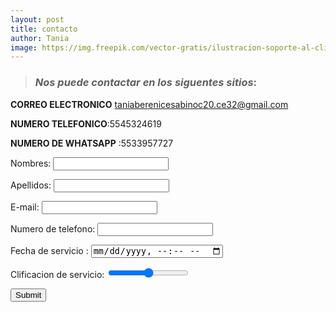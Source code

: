 ```yaml
--- 
layout: post
title: contacto
author: Tania
image: https://img.freepik.com/vector-gratis/ilustracion-soporte-al-cliente-plano-organico_23-2148899174.jpg?size=626&ext=jpg&ga=GA1.2.1306725374.1649290375
---
```


> ### _Nos puede contactar en los siguentes  sitios_:

**CORREO ELECTRONICO** taniaberenicesabinoc20.ce32@gmail.com

**NUMERO TELEFONICO**:5545324619

**NUMERO DE WHATSAPP** :5533957727

<form action="https://formspree.io/f/xyyodwbr" method="post">
Nombres: <input type="text" name="nombres"><br>
  
Apellidos: <input type="text" name="apellidos"><br>
  
E-mail: <input type="text" name="email"><br>
  
Numero de telefono: <input type="tel">
  
Fecha de servicio : <input type="datetime-local">
  
Clificacion de servicio: <input type="range">
  
<input type="submit">
</form> 

